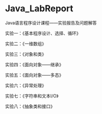 # Java_LabReport
Java语言程序设计课程——实验报告及问题解答


实验一：《基本程序设计、选择、循环》 

实验二：《一维数组》

实验三：《对象和类》

实验四：《面向对象——继承》

实验五：《面向对象——多态》

实验六：《异常处理》

实验七：《字符串和文本I/O》 

实验八：《抽象类和接口》